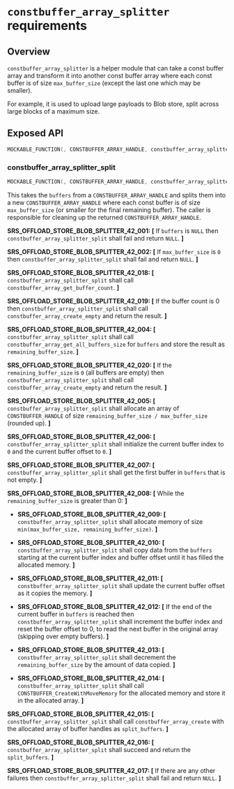 `constbuffer_array_splitter` requirements
================

## Overview

`constbuffer_array_splitter` is a helper module that can take a const buffer array and transform it into another const buffer array where each const buffer is of size `max_buffer_size` (except the last one which may be smaller).

For example, it is used to upload large payloads to Blob store, split across large blocks of a maximum size.

## Exposed API

```c
MOCKABLE_FUNCTION(, CONSTBUFFER_ARRAY_HANDLE, constbuffer_array_splitter_split, CONSTBUFFER_ARRAY_HANDLE, buffers, uint32_t, max_buffer_size);
```

### constbuffer_array_splitter_split

```c
MOCKABLE_FUNCTION(, CONSTBUFFER_ARRAY_HANDLE, constbuffer_array_splitter_split, CONSTBUFFER_ARRAY_HANDLE, buffers, uint32_t, max_buffer_size);
```

This takes the `buffers` from a `CONSTBUFFER_ARRAY_HANDLE` and splits them into a new `CONSTBUFFER_ARRAY_HANDLE` where each const buffer is of size `max_buffer_size` (or smaller for the final remaining buffer). The caller is responsible for cleaning up the returned `CONSTBUFFER_ARRAY_HANDLE`.

**SRS_OFFLOAD_STORE_BLOB_SPLITTER_42_001: [** If `buffers` is `NULL` then `constbuffer_array_splitter_split` shall fail and return `NULL`. **]**

**SRS_OFFLOAD_STORE_BLOB_SPLITTER_42_002: [** If `max_buffer_size` is `0` then `constbuffer_array_splitter_split` shall fail and return `NULL`. **]**

**SRS_OFFLOAD_STORE_BLOB_SPLITTER_42_018: [** `constbuffer_array_splitter_split` shall call `constbuffer_array_get_buffer_count`. **]**

**SRS_OFFLOAD_STORE_BLOB_SPLITTER_42_019: [** If the buffer count is 0 then `constbuffer_array_splitter_split` shall call `constbuffer_array_create_empty` and return the result. **]**

**SRS_OFFLOAD_STORE_BLOB_SPLITTER_42_004: [** `constbuffer_array_splitter_split` shall call `constbuffer_array_get_all_buffers_size` for `buffers` and store the result as `remaining_buffer_size`. **]**

**SRS_OFFLOAD_STORE_BLOB_SPLITTER_42_020: [** If the `remaining_buffer_size` is `0` (all buffers are empty) then `constbuffer_array_splitter_split` shall call `constbuffer_array_create_empty` and return the result. **]**

**SRS_OFFLOAD_STORE_BLOB_SPLITTER_42_005: [** `constbuffer_array_splitter_split` shall allocate an array of `CONSTBUFFER_HANDLE` of size `remaining_buffer_size / max_buffer_size` (rounded up). **]**

**SRS_OFFLOAD_STORE_BLOB_SPLITTER_42_006: [** `constbuffer_array_splitter_split` shall initialize the current buffer index to `0` and the current buffer offset to `0`. **]**

**SRS_OFFLOAD_STORE_BLOB_SPLITTER_42_007: [** `constbuffer_array_splitter_split` shall get the first buffer in `buffers` that is not empty. **]**

**SRS_OFFLOAD_STORE_BLOB_SPLITTER_42_008: [** While the `remaining_buffer_size` is greater than 0: **]**

  - **SRS_OFFLOAD_STORE_BLOB_SPLITTER_42_009: [** `constbuffer_array_splitter_split` shall allocate memory of size `min(max_buffer_size, remaining_buffer_size)`. **]**

  - **SRS_OFFLOAD_STORE_BLOB_SPLITTER_42_010: [** `constbuffer_array_splitter_split` shall copy data from the `buffers` starting at the current buffer index and buffer offset until it has filled the allocated memory. **]**

  - **SRS_OFFLOAD_STORE_BLOB_SPLITTER_42_011: [** `constbuffer_array_splitter_split` shall update the current buffer offset as it copies the memory. **]**

  - **SRS_OFFLOAD_STORE_BLOB_SPLITTER_42_012: [** If the end of the current buffer in `buffers` is reached then `constbuffer_array_splitter_split` shall increment the buffer index and reset the buffer offset to 0, to read the next buffer in the original array (skipping over empty buffers). **]**

  - **SRS_OFFLOAD_STORE_BLOB_SPLITTER_42_013: [** `constbuffer_array_splitter_split` shall decrement the `remaining_buffer_size` by the amount of data copied. **]**

  - **SRS_OFFLOAD_STORE_BLOB_SPLITTER_42_014: [** `constbuffer_array_splitter_split` shall call `CONSTBUFFER_CreateWithMoveMemory` for the allocated memory and store it in the allocated array. **]**

**SRS_OFFLOAD_STORE_BLOB_SPLITTER_42_015: [** `constbuffer_array_splitter_split` shall call `constbuffer_array_create` with the allocated array of buffer handles as `split_buffers`. **]**

**SRS_OFFLOAD_STORE_BLOB_SPLITTER_42_016: [** `constbuffer_array_splitter_split` shall succeed and return the `split_buffers`. **]**

**SRS_OFFLOAD_STORE_BLOB_SPLITTER_42_017: [** If there are any other failures then `constbuffer_array_splitter_split` shall fail and return `NULL`. **]**
